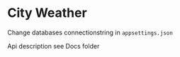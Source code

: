 # City Weather
Change databases connectionstring in `appsettings.json`


Api description see Docs folder

